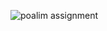 ![poalim assignment](https://user-images.githubusercontent.com/93336006/212543924-a4be23fd-5014-438d-952f-0ce9b7d385d2.jpg)
